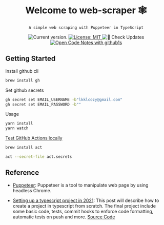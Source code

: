 <div align="center">
    <h1 align="center">Welcome to web-scraper 🕸️</h1>

    A simple web scraping with Puppeteer in TypeScript

  <p>
    <a>
      <img src="https://img.shields.io/github/package-json/v/lkcozy/code-notes" alt="Current version." />
    </a>
    <a href="#" target="_blank">
        <img alt="License: MIT" src="https://img.shields.io/badge/License-MIT-green.svg" />
    </a>
        <img src="https://github.com/lkcozy/web-scraper/actions/workflows/checkUpdats.yml/badge.svg?branch=main" alt="🔎 Check Updates" />
    <a href="https://github1s.com/lkcozy/web-scraper" target="_blank">
        <img src="https://img.shields.io/badge/Github1s-open-blue" alt="Open Code Notes with github1s" />
    </a>
   </p>
</div>

## Getting Started

Install github cli

```sh
brew install gh
```

Set github secrets

```sh
gh secret set EMAIL_USERNAME -b"lkklcozy@gmail.com"
gh secret set EMAIL_PASSWORD -b""
```

Usage

```sh
yarn install
yarn watch
```

[Test GitHub Actions locally](https://lkcozy.github.io/code-notes/git/github-actions#test-github-actions-locally)

```sh
brew install act
```

```sh
act --secret-file act.secrets
```

## Reference

- [Puppeteer](https://github.com/puppeteer/puppeteer): Puppeteer is a tool to manipulate web page by using headless Chrome.

- [Setting up a typescript project in 2021](https://dev.to/avalon-lab/setting-up-a-typescript-project-in-2021-4cfg): This post will describe how to create a project in typescript from scratch. The final project include some basic code, tests, commit hooks to enforce code formatting, automatic tests on push and more. [Source Code](https://github.com/xiorcal/ts-demo)
